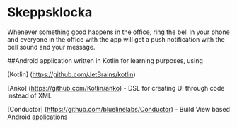 # Skeppsklocka
Whenever something good happens in the office, ring the bell in your phone and everyone in the office with the app will get a push notification with the bell sound and your message.

##Android application written in Kotlin for learning purposes, using

[Kotlin] (https://github.com/JetBrains/kotlin)

[Anko] (https://github.com/Kotlin/anko) - DSL for creating UI through code instead of XML

[Conductor] (https://github.com/bluelinelabs/Conductor) - Build View based Android applications
